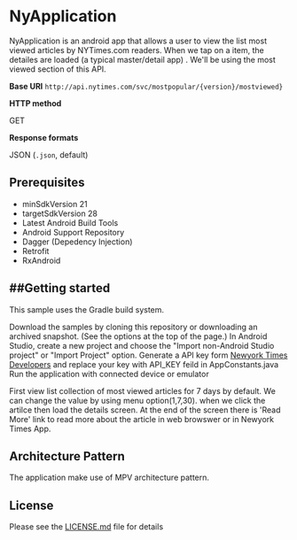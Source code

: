 # NyApplication

 NyApplication is an android app that allows a user to view the list most viewed articles by NYTimes.com
readers. When we tap on a item, the detailes are loaded (a typical master/detail app) . We'll be using the most viewed section of this API. 


**Base URI**
`http://api.nytimes.com/svc/mostpopular/{version}/mostviewed}`

**HTTP method**

GET

**Response formats**

JSON (`.json`, default)

Prerequisites
--------------

- minSdkVersion 21
- targetSdkVersion 28
- Latest Android Build Tools
- Android Support Repository
- Dagger (Depedency Injection)
- Retrofit
- RxAndroid

##Getting started
---------------

This sample uses the Gradle build system.

Download the samples by cloning this repository or downloading an archived snapshot. (See the options at the top of the page.)
In Android Studio, create a new project and choose the "Import non-Android Studio project" or "Import Project" option.
Generate a API key form [Newyork Times Developers](https://developer.nytimes.com/signup) and replace your key with API_KEY feild in AppConstants.java
Run the application with connected device or emulator

First view list collection of most viewed articles for 7 days by default.
We can change the value by using menu option(1,7,30).
when we click the artilce then load the details screen.
At the end of the screen there is 'Read More' link to read more about the article in web browswer or in Newyork Times App.
 

## Architecture Pattern
The application make use of MPV architecture pattern.

## License

Please see the [LICENSE.md](https://github.com/SinoKD/NyApplication/blob/master/LICENSE) file for details
